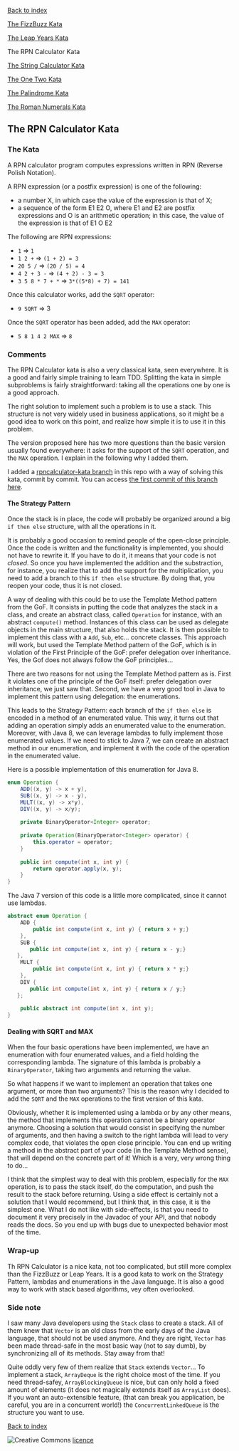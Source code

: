 [Back to index](/index.html)

[The FizzBuzz Kata](/katas/introductory/fizzbuzz-kata.html)

[The Leap Years Kata](/katas/introductory/leapyears-kata.html)

The RPN Calculator Kata

[The String Calculator Kata](/katas/introductory/stringcalculator-kata.html)

[The One Two Kata](/katas/introductory/onetwo-kata.html)

[The Palindrome Kata](/katas/introductory/palindrome-kata.html)

[The Roman Numerals Kata](/katas/intermediate/romannumerals-kata.html)


## The RPN Calculator Kata

### The Kata

A RPN calculator program computes expressions written in RPN (Reverse Polish Notation).

A RPN expression (or a postfix expression) is one of the following:
* a number X, in which case the value of the expression is that of X;
* a sequence of the form E1 E2 O, where E1 and E2 are postfix expressions and O is an  arithmetic operation; in this case, the value of the expression is that of  E1 O E2

The following are RPN expressions:

* `1` => `1`
* `1 2 +` => `(1 + 2) = 3`
* `20 5 /` => `(20 / 5) = 4`
* `4 2 + 3 -` => `(4 + 2) - 3 = 3`
* `3 5 8 * 7 + *` => `3*((5*8) + 7) = 141`

Once this calculator works, add the `SQRT` operator:

* `9 SQRT` => 3

Once the `SQRT` operator has been added, add the `MAX` operator:

* `5 8 1 4 2 MAX` => `8`

### Comments

The RPN Calculator kata is also a very classical kata, seen everywhere. It is a good and fairly simple training to learn TDD. Splitting the kata in simple subproblems is fairly straightforward: taking all the operations one by one is a good approach.

The right solution to implement such a problem is to use a stack. This structure is not very widely used in business applications, so it might be a good idea to work on this point, and realize how simple it is to use it in this problem.

The version proposed here has two more questions than the basic version usually found everywhere: it asks for the support of the ``SQRT`` operation, and the ``MAX`` operation. I explain in the following why I added them.

I added a [rpncalculator-kata branch](https://github.com/JosePaumard/JosePaumard.github.io/tree/rpncalculator-kata) in this repo with a way of solving this kata, commit by commit. You can access [the first commit of this branch here](https://github.com/JosePaumard/JosePaumard.github.io/tree/ac3392cf76a5ae1e71e0e45c645d6a8a426e0d0e). 


#### The Strategy Pattern

Once the stack is in place, the code will probably be organized around a big ``if then else`` structure, with all the operations in it.

It is probably a good occasion to remind people of the open-close principle. Once the code is written and the functionality is implemented, you should not have to rewrite it. If you have to do it, it means that your code is not _closed_. So once you have implemented the addition and the substraction, for instance, you realize that to add the support for the multiplication, you need to add a branch to this ``if then else`` structure. By doing that, you reopen your code, thus it is not closed. 

A way of dealing with this could be to use the Template Method pattern from the GoF. It consists in putting the code that analyzes the stack in a class, and create an abstract class, called ``Operation`` for instance, with an abstract ``compute()`` method. Instances of this class can be used as delegate objects in the main structure, that also holds the stack. It is then possible to implement this class with a ``Add``, ``Sub``, etc... concrete classes. This approach will work, but used the Template Method pattern of the GoF, which is in violation of the First Principle of the GoF: prefer delegation over inheritance. Yes, the Gof does not always follow the GoF principles...

There are two reasons for not using the Template Method pattern as is. First it violates one of the principle of the GoF itself: prefer delegation over inheritance, we just saw that. Second, we have a very good tool in Java to implement this pattern using delegation: the enumerations.

This leads to the Strategy Pattern: each branch of the ``if then else`` is encoded in a method of an enumerated value. This way, it turns out that adding an operation simply adds an enumerated value to the enumeration. Moreover, with Java 8, we can leverage lambdas to fully implement those enumerated values. If we need to stick to Java 7, we can create an abstract method in our enumeration, and implement it with the code of the operation in the enumerated value.

Here is a possible implementation of this enumeration for Java 8. 

```java
enum Operation {
    ADD((x, y) -> x + y), 
    SUB((x, y) -> x - y), 
    MULT((x, y) -> x*y), 
    DIV((x, y) -> x/y);
    
    private BinaryOperator<Integer> operator;
    
    private Operation(BinaryOperator<Integer> operator) {
        this.operator = operator;
    }
    
    public int compute(int x, int y) {
        return operator.apply(x, y);
    }
}
```

The Java 7 version of this code is a little more complicated, since it cannot use lambdas. 

```java
abstract enum Operation {
    ADD {
        public int compute(int x, int y) { return x + y;}
    }, 
    SUB {
       public int compute(int x, int y) { return x - y;}
   }, 
    MULT {
        public int compute(int x, int y) { return x * y;}
    }, 
    DIV {
       public int compute(int x, int y) { return x / y;}
   };
    
    public abstract int compute(int x, int y);
}
```

#### Dealing with SQRT and MAX

When the four basic operations have been implemented, we have an enumeration with four enumerated values, and a field holding the corresponding lambda. The signature of this lambda is probably a ``BinaryOperator``, taking two arguments and returning the value.

So what happens if we want to implement an operation that takes one argument, or more than two arguments? This is the reason why I decided to add the ``SQRT`` and the ``MAX`` operations to the first version of this kata.

Obviously, whether it is implemented using a lambda or by any other means, the method that implements this operation cannot be a binary operator anymore. Choosing a solution that would consist in specifying the number of arguments, and then having a switch to the right lambda will lead to very complex code, that violates the open close principle. You can end up writing a method in the abstract part of your code (in the Template Method sense), that will depend on the concrete part of it! Which is a very, very wrong thing to do...

I think that the simplest way to deal with this problem, especially for the ``MAX`` operation, is to pass the stack itself, do the computation, and push the result to the stack before returning. Using a side effect is certainly not a solution that I would recommend, but I think that, in this case, it is the simplest one. What I do not like with side-effects, is that you need to document it very precisely in the Javadoc of your API, and that nobody reads the docs. So you end up with bugs due to unexpected behavior most of the time. 

### Wrap-up

Th RPN Calculator is a nice kata, not too complicated, but still more complex than the FizzBuzz or Leap Years. It is a good kata to work on the Strategy Pattern, lambdas and enumerations in the Java language. It is also a good way to work with stack based algorithms, vey often overlooked.

### Side note

I saw many Java developers using the ``Stack`` class to create a stack. All of them knew that ``Vector`` is an old class from the early days of the Java language, that should not be used anymore. And they are right, ``Vector`` has been made thread-safe in the most basic way (not to say dumb), by synchronizing all of its methods. Stay away from that!

Quite oddly very few of them realize that ``Stack`` extends ``Vector``... To implement a stack, ``ArrayDeque`` is the right choice most of the time. If you need thread-safey, ``ArrayBlockingQueue`` is nice, but can only hold a fixed amount of elements (it does not magically extends itself as ``ArrayList`` does). If you want an auto-extensible feature, (that can break you application, be careful, you are in a concurrent world!) the ``ConcurrentLinkedQueue`` is the structure you want to use. 

[Back to index](/index.html)

![Creative Commons](https://i.creativecommons.org/l/by-nc-sa/4.0/88x31.png) [licence](http://creativecommons.org/licenses/by-nc-sa/4.0/)